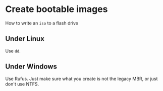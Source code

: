 # Create bootable images

How to write an `iso` to a flash drive

## Under Linux

Use `dd`.

## Under Windows

Use Rufus. Just make sure what you create is not the legacy MBR, or just
don't use NTFS.
